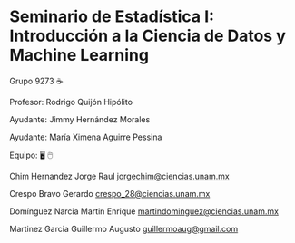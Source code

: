 #  Seminario de Estadística I: Introducción a la Ciencia de Datos y Machine Learning 

Grupo 9273 ☕

Profesor: Rodrigo Quijón Hipólito

Ayudante:	Jimmy Hernández Morales

Ayudante:	María Ximena Aguirre Pessina



Equipo: 🖥️ 🖱️

Chim Hernandez Jorge Raul
jorgechim@ciencias.unam.mx

Crespo Bravo Gerardo 
crespo_28@ciencias.unam.mx

Domínguez Narcia Martin Enrique 
martindominguez@ciencias.unam.mx

Martinez Garcia Guillermo Augusto 
guillermoaug@gmail.com

                                                                                                            
                                                                                                            
